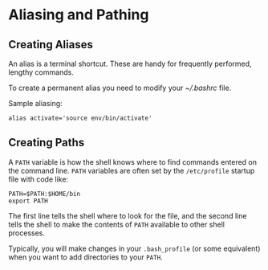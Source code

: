 # Aliasing and Pathing

## Creating Aliases

An alias is a terminal shortcut. These are handy for frequently performed, lengthy commands. 

To create a permanent alias you need to modify your *~/.bashrc* file.

Sample aliasing:

`alias activate='source env/bin/activate'`

## Creating Paths

A `PATH` variable is how the shell knows where to find commands entered on the command line. `PATH` variables are often set by the `/etc/profile` startup file with code like: 

```
PATH=$PATH:$HOME/bin
export PATH
```

The first line tells the shell where to look for the file, and the second line tells the shell to make the contents of `PATH` available to other shell processes.

Typically, you will make changes in your `.bash_profile` (or some equivalent) when you want to add directories to your `PATH`.
